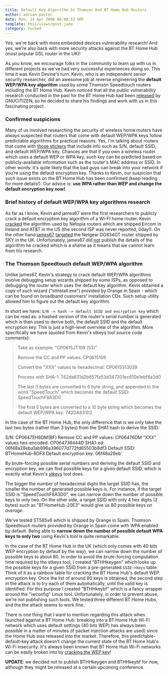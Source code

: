 ```yaml
---
title: Default Key Algorithm In Thomson And BT Home Hub Routers
author: adrian-pastor
date: Mon, 14 Apr 2008 08:00:33 GMT
template: this/views/post.jade
category: fucked
---
```


Yes, we're back with more embedded devices vulnerability research! And yes, we're also back with more security attacks against the BT Home Hub (most popular DSL router in the UK)!

As you know, we encourage folks in the community to team up with us in different projects as we've had very successful experiences doing so. This time it was Kevin Devine's turn. Kevin, who is an independent senior security researcher, did an awesome job at reverse engineering the **default WEP/WPA key algorithm** used by some Thomson Speedtouch routers including the BT Home Hub. Kevin noticed that all the public vulnerability research conducted in the past for the BT Home Hub had been [released](http://www.google.co.uk/search?q=site:gnucitizen.org+bt+home+hub&num=100&hl=en&filter=0) by GNUCITIZEN, so he decided to share his findings and work with us in this fascinating project.

### Confirmed suspicions

Many of us involved researching the security of wireless home routers have always suspected that routers that come with default WEP/WPA keys follow predictable algorithms for practical reasons. Yes, I'm talking about routers that come with [those stickers](http://www.belkin.com/support/dl/assets/uk-labels/bthomehub2.jpg) that include info such as S/N, default SSID, and default WEP/WPA key. Chances are that if you own a wireless router which uses a default WEP or WPA key, such key can be predicted based on publicly-available information such as the router's MAC address or SSID. In other words: it's quite likely that the bad guys can break into your network if you're using the default encryption key. Thanks to Kevin, our suspicion that such issue exists on the BT Home Hub has been confirmed (keep reading for more details!). Our advice is: **use WPA rather than WEP and change the default encryption key now!**

### Brief history of default WEP/WPA key algorithms research

As far as I know, Kevin and james67 were the first researchers to publicly crack a default encryption key algorithm of a Wi-FI home router. Kevin [cracked](http://h1.ripway.com/kevindevine/wep_key.html) the algorithm used by Netopia routers which are shipped Eircom in Ireland and AT&T in the US (the second ISP was never reported, 0day!). On the other hand [james67](http://www.skyuser.co.uk/forum/blogs/james67/) [targeted](http://www.skyuser.co.uk/forum/sky-broadband-help/20295-breaking-terms-conditions-your-views-welcome-2.html#post128738) the Netgear DG834GT router shipped by SKY in the UK. Unfortunately, james67 did [not](http://www.theregister.co.uk/2008/02/21/sky_broadband_wi_fi_keys_unpicked/) publish the details of the algorithm he cracked which is a shame as it means that we cannot learn from his research.

### The Thomson Speedtouch default WEP/WPA algorithm

Unlike james67, Kevin's strategy to crack default WEP/WPA algorithms involve debugging setup wizards shipped by some ISPs, as opposed to debugging the router which uses the default key algorithm. Kevin obtained a copy of such wizard ("stInstall.exe") provided by Orange in Spain - which can be found on broadband customers' installation CDs. Such setup utility allowed him to figure out the default key algorithm.

In short we have: `S/N -> hash -> default SSID and encryption key` which can be read as: a hashed version of the router's serial number is generated which is then used to derive both, the default SSID and the default encryption key. This is just a high-level overview of the algorithm. More specifically we have (quoted from Kevin's stkeys tool source code comments):

> Take as example: "CP0615JT109 (53)"
> 
> Remove the CC and PP values: CP0615109
> 
> Convert the "XXX" values to hexadecimal: CP0615313039
> 
> Process with SHA-1: 742da831d2b657fa53d347301ec610e1ebf8a3d0
> 
> The last 3 bytes are converted to 6 byte string, and appended to the word "SpeedTouch" which becomes the default SSID: SpeedTouchF8A3D0
> 
> The first 5 bytes are converted to a 10 byte string which becomes the default WEP/WPA key: 742DA831D2

In the case of the BT Home Hub, the only difference that is we only take the last two bytes (rather than 3 bytes) from the SHA1 hash to derive the SSID:

S/N: CP0647EH6DM(BF)
Remove CC and PP values: CP06476DM
"XXX" values hex-encoded: CP064736444D
SHA1-ed: 06f48a28eba1ab896a396077d772fd65503b8df3
Default SSID: BTHomeHub-8DF3
Default encryption key: 06f48a28eb</pre>`

By brute-forcing possible serial numbers and deriving the default SSID and encryption key, we can find possible keys for a given default SSID, which is exactly what Kevin's [stkeys](http://weiss.u40.hosting.digiweb.ie/stech/stkeys.zip) tool does.

The bigger the number of hexadecimal digits the target SSID has, the smaller the number of generated possible keys is. For instance, if the target SSID is "SpeedTouchF8A3D0", we can narrow down the number of possible keys to only two. On the other side, a target SSID with only 4 hex digits (2 bytes) such as "BTHomeHub-20E3" would give us 80 possible keys _on average_.

We've tested ST585v6 which is shipped by Orange in Spain. Thomson Speedtouch routers provided by Orange in Spain come with WPA enabled by default. Being able to **narrow down the number of possible default WPA keys to only two** using Kevin's tool is quite remarkable.

In the case of the BT Home Hub in the UK (which only comes with 40 bits WEP encryption by default by the way), we can narrow down the number of possible keys to about 80. In order to avoid the brute-forcing computation time required by the stkeys tool, I created "BTHHkeygen" which looks up the possible keys for a given SSID from a pre-generated `SSID->keys` table. Think of it as a rainbow table for cracking the BT Home Hub's default WEP encryption key. Once the list of around 80 keys is obtained, the second step in the attack is to try each of them automatically, until the valid key is identified. For this purpose I created "BTHHkeybf" which is a fancy wrapper around the "iwconfig" Linux tool. Unfortunately, in order to prevent abuse, we're not publishing such tools. We tested three different BT Home Hubs, and the the attack seems to work fine.

There is one thing that I want to mention regarding this attack when launched against a BT Home Hub: breaking into a BT Home Hub Wi-Fi network which uses default settings (40 bits WEP) has always been possible in a matter of minutes (if packet injection attacks are used) since the Home Hub was released into the market. Therefore, this predictable-default-key attack doesn't change the current state of the BT Home Hub's Wi-Fi insecurity. It's always been known that BT Home Hub Wi-Fi networks can be easily broken into by [cracking the WEP key](http://www.hackernotcracker.com/2007-06/using-aircrack-ngaireplay-ng-under-injection-monitor-mode-in-windows.html)!

**UPDATE**: we decided not to publish BTHHkeygen and BTHHkeybf for now, although they might be released at a certain upcoming conference.
